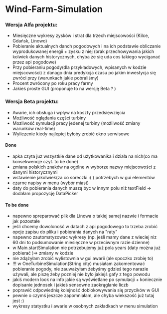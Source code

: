 # Wind-Farm-Simulation


### Wersja Alfa projektu:
 * Miesięczne wykresy zysków i strat dla trzech miejscowości (Kilce, Gdańsk, Linowo)
 * Pobieranie aktualnych danch pogodowych i na ich podstawie obliczanie wyprodukowanej energii + zysku z niej (brak przechowywania jakich kolwiek danych historycznych, chyba że się uda cos takiego wyciganać przez api pogodowe)
 * Przy pobieraniu pogody(dla przykładowych, wpisanych w kodzie miejscowości) z danago dnia predykcja czasu po jakim inwestycja się zwróci przy (warunkach jakie pobraliśmy)
 * Procent zwrócony po roku pracy farmy
 * Jakieś proste GUI (proponuje to na wersję Beta ? )
 
 
### Wersja Beta projektu: 
 * Awarie, ich obsługa i wpływ na koszty przedsięwzięcia
 * Możliwość oglądania części turbiny
 * Mozliwość symulacji pracy jedenej turbiny (możliwość zmiany warunków real-time)
 * Wyliczenie kiedy najlepiej byłoby zrobić okno serwisowe
 
 #### Done
 - apka czyta juz wszystkie dane od użytkowanika i działa na nich(co ma konsekwencje czyt. to be done)
 - zmiana polskich znaków na ogólne w wyborze nazwy miejscowości z danymi historycznymi
 - wstawienie jakolwiek(za co soreczki :( ) potrzebych w gui elementów 
 - czarne napisy w menu (wybór miast) 
 - daty do pobierania danych muszą byc w innym polu niż textField -> dodałam propozycję DataPicker 
 
 #### To be done
 - napewno spreparować plik dla Linowa o takiej samej nazwie i formacie jak pozostałe
 - jeśli chcemy dowoloność w datach z api pogodowego to trzeba zrobić opcje zapisu do pliku i pobierania danych na "raty"
 - napewno zautomatyzowac wykresy (np. jeśli mamy dane z wieciej niz 60 dni to podsumowanie miesięczne w przeciwnym razie dzienne)
 - w Main.startSimulation nie potrzebujemy już pola years (daty można już pobierać )=> zmiany w kodzie 
 - nie zdążyłam zrobić wylistownia w gui awarii (ale spoczko zrobię to)
 - !!! w OneTurbineSimulation(String city) musiałam zakomentować pobieranie pogody, nie zauważyłam żebyśmy gdzieś tego narazie używali, ale piszę żeby pozniej nie było jakiejś gafy z tego powodu
 - jakiś modern look na info jakie są wyświetlane po symulacji + koniecznie dopisanie jednosek i jakieś sensowne zaokrąglanie liczb
 - poprawić odpowiednią kolejność doblokowywania się przycików w GUI
 - pewnie o czymś jeszcze zapomniałam, ale chyba wiekszość już tutaj jest :) 
 - wykresy statystku i awarie w osobnych zakładkach w menu simulation 
 
